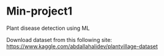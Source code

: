 # Min-project1
Plant disease detection using ML


Download dataset from this following site:
https://www.kaggle.com/abdallahalidev/plantvillage-dataset
